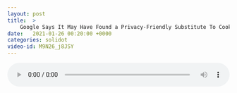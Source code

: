 ```yaml
---
layout: post
title:  >
    Google Says It May Have Found a Privacy-Friendly Substitute To Cookies
date:   2021-01-26 00:20:00 +0000
categories: solidot
video-id: M9N26_j8JSY
---
```


<audio src="/assets/4775dad715c9da375e6dd99e87b40369.mp3" style="width: 100%;" controls></audio>

